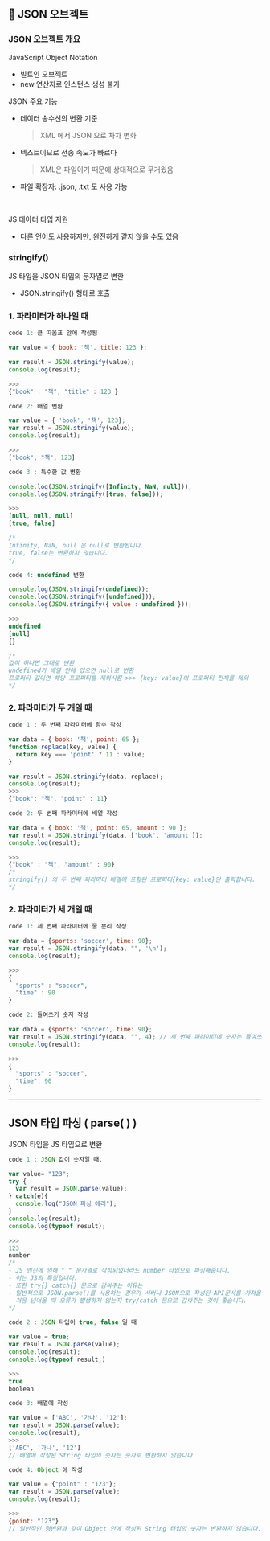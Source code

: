 ## 🌟 JSON 오브젝트

### JSON 오브젝트 개요

JavaScript Object Notation

- 빌트인 오브젝트
- new 연산자로 인스턴스 생성 불가
  <br/>

JSON 주요 기능

- 데이터 송수신의 변환 기준
  > XML 에서 JSON 으로 차차 변화
- 텍스트이므로 전송 속도가 빠르다
  > XML은 파일이기 때문에 상대적으로 무거웠음
- 파일 확장자: .json, .txt 도 사용 가능

<br/>

JS 데아터 타입 지원

- 다른 언어도 사용하지만, 완전하게 같지 않을 수도 있음

### stringify()

JS 타입을 JSON 타입의 문자열로 변환

- JSON.stringify() 형태로 호출

### 1. 파라미터가 하나일 때

```js
code 1: 큰 따옴표 안에 작성됨

var value = { book: '책', title: 123 };

var result = JSON.stringify(value);
console.log(result);

>>>
{"book" : "책", "title" : 123 }
```

```js
code 2: 배열 변환

var value = { 'book', '책', 123};
var result = JSON.stringify(value);
console.log(result);

>>>
["book", "책", 123]
```

```js
code 3 : 특수한 값 변환

console.log(JSON.stringify([Infinity, NaN, null]));
console.log(JSON.stringify([true, false]));

>>>
[null, null, null]
[true, false]

/*
Infinity, NaN, null 은 null로 변환됩니다.
true, false는 변환하지 않습니다.
*/
```

```js
code 4: undefined 변환

console.log(JSON.stringify(undefined));
console.log(JSON.stringify([undefined]));
console.log(JSON.stringify({ value : undefined }));

>>>
undefined
[null]
{}

/*
값이 하나면 그대로 변환
undefined가 배열 안에 있으면 null로 변환
프로퍼티 값이면 해당 프로퍼티를 제외시킴 >>> {key: value}의 프로퍼티 전체를 제외
*/
```

### 2. 파라미터가 두 개일 때

```js
code 1 : 두 번째 파라미터에 함수 작성

var data = { book: '책', point: 65 };
function replace(key, value) {
  return key === 'point' ? 11 : value;
}

var result = JSON.stringify(data, replace);
console.log(result);
>>>
{"book": "책", "point" : 11}
```

```js
code 2: 두 번째 파라미터에 배열 작성

var data = { book: '책', point: 65, amount : 90 };
var result = JSON.stringify(data, ['book', 'amount']);
console.log(result);

>>>
{"book" : "책", "amount" : 90}
/*
stringify() 의 두 번쨰 파라미터 배열에 포함된 프로퍼티{key: value}만 출력합니다.
*/
```

### 2. 파라미터가 세 개일 때

```js
code 1: 세 번째 파라미터에 줄 분리 작성

var data = {sports: 'soccer', time: 90};
var result = JSON.stringify(data, "", '\n');
console.log(result);

>>>
{
  "sports" : "soccer",
  "time" : 90
}
```

```js
code 2: 들여쓰기 숫자 작성

var data = {sports: 'soccer', time: 90};
var result = JSON.stringify(data, "", 4); // 세 번째 파라미터에 숫자는 들여쓰기 자릿수입니다.
console.log(result);

>>>
{
  "sports" : "soccer",
  "time": 90
}

```

<hr/>

## JSON 타입 파싱 ( parse( ) )

JSON 타입을 JS 타입으로 변환

```js
code 1 : JSON 값이 숫자일 때,

var value= "123";
try {
  var result = JSON.parse(value);
} catch(e){
  console.log("JSON 파싱 에러");
}
console.log(result);
console.log(typeof result);

>>>
123
number
/*
- JS 엔진에 의해 " " 문자열로 작성되었더라도 number 타입으로 파싱해줍니다.
- 이는 JS의 특징입니다.
- 또한 try{} catch{} 문으로 감싸주는 이유는
- 일반적으로 JSON.parse()를 사용하는 경우가 서버나 JSON으로 작성된 API문서를 가져올 떄이기 때문에
- 처음 넘어올 때 오류가 발생하지 않는지 try/catch 문으로 감싸주는 것이 좋습니다.
*/
```

```js
code 2 : JSON 타입이 true, false 일 때

var value = true;
var result = JSON.parse(value);
console.log(result);
console.log(typeof result;)

>>>
true
boolean
```

```js
code 3: 배열에 작성

var value = ['ABC', '가나', '12'];
var result = JSON.parse(value);
console.log(result);
>>>
['ABC', '가나', '12']
// 배열에 작성된 String 타입의 숫자는 숫자로 변환하지 않습니다.
```

```js
code 4: Object 에 작성

var value = {"point" : "123"};
var result = JSON.parse(value);
console.log(result);

>>>
{point: "123"}
// 일반적인 형변환과 같이 Object 안에 작성된 String 타입의 숫자는 변환하지 않습니다.
```
